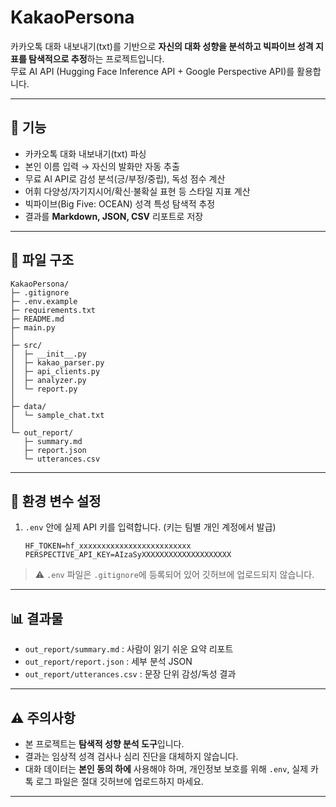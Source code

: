 # KakaoPersona  
카카오톡 대화 내보내기(txt)를 기반으로 **자신의 대화 성향을 분석하고 빅파이브 성격 지표를 탐색적으로 추정**하는 프로젝트입니다.  
무료 AI API (Hugging Face Inference API + Google Perspective API)를 활용합니다.

---

## 🚀 기능
- 카카오톡 대화 내보내기(txt) 파싱
- 본인 이름 입력 → 자신의 발화만 자동 추출
- 무료 AI API로 감성 분석(긍/부정/중립), 독성 점수 계산
- 어휘 다양성/자기지시어/확신·불확실 표현 등 스타일 지표 계산
- 빅파이브(Big Five: OCEAN) 성격 특성 탐색적 추정
- 결과를 **Markdown, JSON, CSV** 리포트로 저장

---

## 📂 파일 구조

```
KakaoPersona/
├─ .gitignore
├─ .env.example
├─ requirements.txt
├─ README.md
├─ main.py
│
├─ src/
│  ├─ __init__.py
│  ├─ kakao_parser.py
│  ├─ api_clients.py
│  ├─ analyzer.py
│  └─ report.py
│
├─ data/
│  └─ sample_chat.txt
│
└─ out_report/
   ├─ summary.md
   ├─ report.json
   └─ utterances.csv
```

---

## 🔑 환경 변수 설정


1. `.env` 안에 실제 API 키를 입력합니다. (키는 팀별 개인 계정에서 발급)
   ```
   HF_TOKEN=hf_xxxxxxxxxxxxxxxxxxxxxxxxx
   PERSPECTIVE_API_KEY=AIzaSyXXXXXXXXXXXXXXXXXXXX
   ```

> ⚠️ `.env` 파일은 `.gitignore`에 등록되어 있어 깃허브에 업로드되지 않습니다.  

---


## 📊 결과물
- `out_report/summary.md` : 사람이 읽기 쉬운 요약 리포트  
- `out_report/report.json` : 세부 분석 JSON  
- `out_report/utterances.csv` : 문장 단위 감성/독성 결과

---

## ⚠️ 주의사항
- 본 프로젝트는 **탐색적 성향 분석 도구**입니다.  
- 결과는 임상적 성격 검사나 심리 진단을 대체하지 않습니다.  
- 대화 데이터는 **본인 동의 하에** 사용해야 하며, 개인정보 보호를 위해 `.env`, 실제 카톡 로그 파일은 절대 깃허브에 업로드하지 마세요.

---

